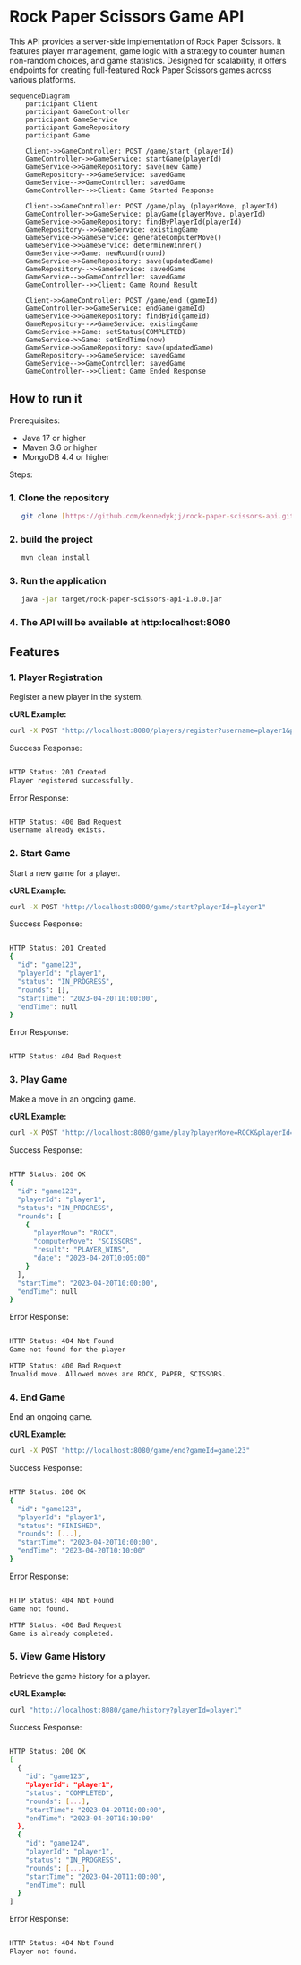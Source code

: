# Rock Paper Scissors Game API

This API provides a server-side implementation of Rock Paper Scissors. It features player management, game logic with a strategy to counter human non-random choices, and game statistics. Designed for scalability, it offers endpoints for creating full-featured Rock Paper Scissors games across various platforms.
  
```mermaid
sequenceDiagram
    participant Client
    participant GameController
    participant GameService
    participant GameRepository
    participant Game

    Client->>GameController: POST /game/start (playerId)
    GameController->>GameService: startGame(playerId)
    GameService->>GameRepository: save(new Game)
    GameRepository-->>GameService: savedGame
    GameService-->>GameController: savedGame
    GameController-->>Client: Game Started Response

    Client->>GameController: POST /game/play (playerMove, playerId)
    GameController->>GameService: playGame(playerMove, playerId)
    GameService->>GameRepository: findByPlayerId(playerId)
    GameRepository-->>GameService: existingGame
    GameService->>GameService: generateComputerMove()
    GameService->>GameService: determineWinner()
    GameService->>Game: newRound(round)
    GameService->>GameRepository: save(updatedGame)
    GameRepository-->>GameService: savedGame
    GameService-->>GameController: savedGame
    GameController-->>Client: Game Round Result

    Client->>GameController: POST /game/end (gameId)
    GameController->>GameService: endGame(gameId)
    GameService->>GameRepository: findById(gameId)
    GameRepository-->>GameService: existingGame
    GameService->>Game: setStatus(COMPLETED)
    GameService->>Game: setEndTime(now)
    GameService->>GameRepository: save(updatedGame)
    GameRepository-->>GameService: savedGame
    GameService-->>GameController: savedGame
    GameController-->>Client: Game Ended Response
```

## How to run it
Prerequisites:
- Java 17 or higher
- Maven 3.6 or higher
- MongoDB 4.4 or higher

Steps:
### 1. Clone the repository
```bash
   git clone [https://github.com/kennedykjj/rock-paper-scissors-api.git](https://github.com/kennedykjj/paper-rock-scisso)
```
### 2. build the project
```bash
   mvn clean install
```
### 3. Run the application
```bash
   java -jar target/rock-paper-scissors-api-1.0.0.jar
```
### 4. The API will be available at http:localhost:8080

## Features

### 1. Player Registration

Register a new player in the system.

**cURL Example:**
```bash
curl -X POST "http://localhost:8080/players/register?username=player1&password=secret&email=player1@example.com"
```
Success Response:
```bash

HTTP Status: 201 Created
Player registered successfully.
```
Error Response:
```bash

HTTP Status: 400 Bad Request
Username already exists.
```

### 2. Start Game

Start a new game for a player.

**cURL Example:**
```bash
curl -X POST "http://localhost:8080/game/start?playerId=player1"
```
Success Response:
```bash

HTTP Status: 201 Created
{
  "id": "game123",
  "playerId": "player1",
  "status": "IN_PROGRESS",
  "rounds": [],
  "startTime": "2023-04-20T10:00:00",
  "endTime": null
}
```
Error Response:
```bash

HTTP Status: 404 Bad Request
```

### 3. Play Game

Make a move in an ongoing game.

**cURL Example:**
```bash
curl -X POST "http://localhost:8080/game/play?playerMove=ROCK&playerId=player1"
```
Success Response:
```bash

HTTP Status: 200 OK
{
  "id": "game123",
  "playerId": "player1",
  "status": "IN_PROGRESS",
  "rounds": [
    {
      "playerMove": "ROCK",
      "computerMove": "SCISSORS",
      "result": "PLAYER_WINS",
      "date": "2023-04-20T10:05:00"
    }
  ],
  "startTime": "2023-04-20T10:00:00",
  "endTime": null
}
```
Error Response:
```bash

HTTP Status: 404 Not Found
Game not found for the player

HTTP Status: 400 Bad Request
Invalid move. Allowed moves are ROCK, PAPER, SCISSORS.
```

### 4. End Game

End an ongoing game.

**cURL Example:**
```bash
curl -X POST "http://localhost:8080/game/end?gameId=game123"
```
Success Response:
```bash

HTTP Status: 200 OK
{
  "id": "game123",
  "playerId": "player1",
  "status": "FINISHED",
  "rounds": [...],
  "startTime": "2023-04-20T10:00:00",
  "endTime": "2023-04-20T10:10:00"
}
```
Error Response:
```bash

HTTP Status: 404 Not Found
Game not found.

HTTP Status: 400 Bad Request
Game is already completed.
```

### 5. View Game History

Retrieve the game history for a player.

**cURL Example:**
```bash
curl "http://localhost:8080/game/history?playerId=player1"
```

Success Response:
```bash

HTTP Status: 200 OK
[
  {
    "id": "game123",
    "playerId": "player1",
    "status": "COMPLETED",
    "rounds": [...],
    "startTime": "2023-04-20T10:00:00",
    "endTime": "2023-04-20T10:10:00"
  },
  {
    "id": "game124",
    "playerId": "player1",
    "status": "IN_PROGRESS",
    "rounds": [...],
    "startTime": "2023-04-20T11:00:00",
    "endTime": null
  }
]
```
Error Response:
```bash

HTTP Status: 404 Not Found
Player not found.
```
